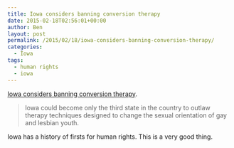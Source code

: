 ```yaml
---
title: Iowa considers banning conversion therapy
date: 2015-02-18T02:56:01+00:00
author: Ben
layout: post
permalink: /2015/02/18/iowa-considers-banning-conversion-therapy/
categories:
  - Iowa
tags:
  - human rights
  - iowa
---
```

[Iowa considers banning conversion therapy](http://www.desmoinesregister.com/story/news/politics/2015/02/17/conversion-therapy-ban-iowa/23587497/).

> Iowa could become only the third state in the country to outlaw therapy techniques designed to change the sexual orientation of gay and lesbian youth.

Iowa has a history of firsts for human rights. This is a very good thing.